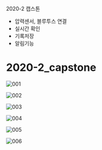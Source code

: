 2020-2 캡스톤
- 압력센서, 블루투스 연결
- 실시간 확인
- 기록저장
- 알림기능

# 2020-2_capstone
![001](https://user-images.githubusercontent.com/86655589/135437051-4a73ac82-c510-4050-8f8d-4d987854f82e.png)

![002](https://user-images.githubusercontent.com/86655589/135437070-b96fbb88-1f4c-47f4-a228-208d905f998e.png)

![003](https://user-images.githubusercontent.com/86655589/135437075-99fed109-5868-4251-aaba-168683061715.png)

![004](https://user-images.githubusercontent.com/86655589/135437076-b140c921-c867-4f58-83b0-8a88e55f1ac5.png)

![005](https://user-images.githubusercontent.com/86655589/135437089-ef99d4e4-3b55-4ca5-b3bb-7c9a18c06061.png)

![006](https://user-images.githubusercontent.com/86655589/135437092-ae41853d-a5db-4c95-8ba6-4840f15781d3.png)

